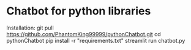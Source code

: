 # Chatbot for python libraries


Installation:
git pull https://github.com/PhantomKing99999/pythonChatbot.git
cd pythonChatbot
pip install -r "requirements.txt"
streamlit run chatbot.py
